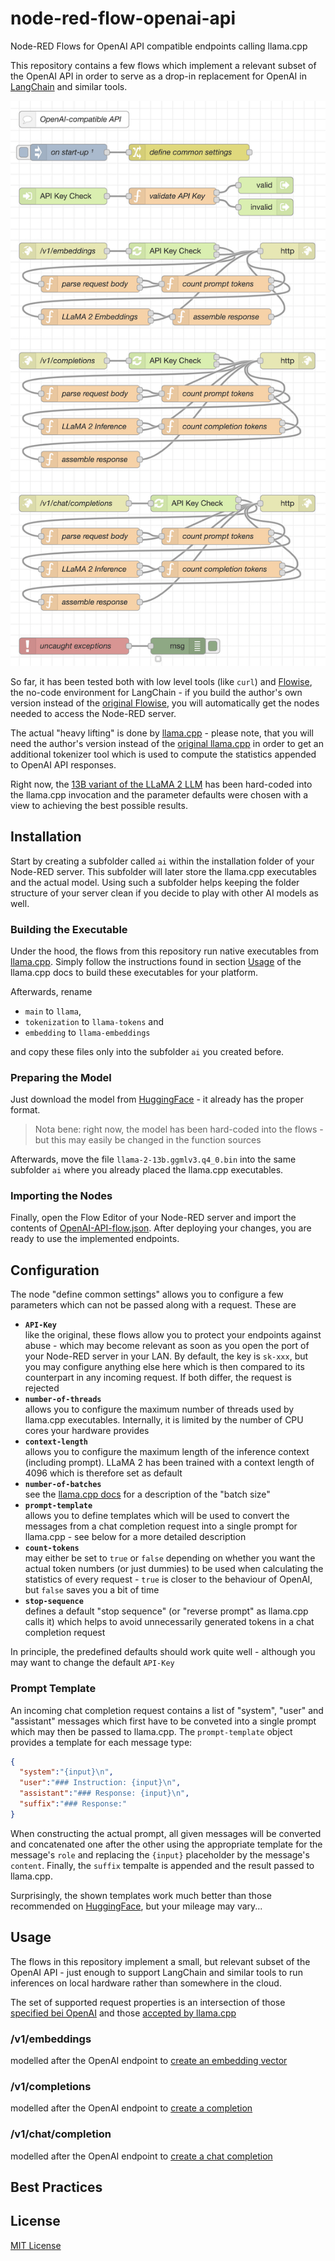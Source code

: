 # node-red-flow-openai-api #

Node-RED Flows for OpenAI API compatible endpoints calling llama.cpp

This repository contains a few flows which implement a relevant subset of the OpenAI API in order to serve as a drop-in replacement for OpenAI in [LangChain](https://github.com/hwchase17/langchainjs) and similar tools.

<img src="./Screenshot.png" width="600" alt="OpenAI API Flow">

So far, it has been tested both with low level tools (like `curl`) and [Flowise](https://github.com/rozek/Flowise), the no-code environment for LangChain - if you build the author's own version instead of the [original Flowise](https://github.com/FlowiseAI/Flowise), you will automatically get the nodes needed to access the Node-RED server.

The actual "heavy lifting" is done by [llama.cpp](https://github.com/rozek/llama.cpp) - please note, that you will need the author's version instead of the [original llama.cpp](https://github.com/ggerganov/llama.cpp) in order to get an additional tokenizer tool which is used to compute the statistics appended to OpenAI API responses.

Right now, the [13B variant of the LLaMA 2 LLM](https://huggingface.co/TheBloke/Llama-2-13B-GGML) has been hard-coded into the llama.cpp invocation and the parameter defaults were chosen with a view to achieving the best possible results.

## Installation ##

Start by creating a subfolder called `ai` within the installation folder of your Node-RED server. This subfolder will later store the llama.cpp executables and the actual model. Using such a subfolder helps keeping the folder structure of your server clean if you decide to play with other AI models as well.

### Building the Executable ###

Under the hood, the flows from this repository run native executables from [llama.cpp](https://github.com/rozek/llama.cpp). Simply follow the instructions found in section [Usage](https://github.com/rozek/llama.cpp#usage) of the llama.cpp docs to build these executables for your platform.

Afterwards, rename 

* `main` to `llama`,
* `tokenization` to `llama-tokens` and
* `embedding` to `llama-embeddings`

and copy these files only into the subfolder `ai` you created before.

### Preparing the Model ###

Just download the model from [HuggingFace](https://huggingface.co/TheBloke/Llama-2-13B-GGML/blob/main/llama-2-13b.ggmlv3.q4_0.bin) - it already has the proper format.

> Nota bene: right now, the model has been hard-coded into the flows - but this may easily be changed in the function sources

Afterwards, move the file `llama-2-13b.ggmlv3.q4_0.bin` into the same subfolder `ai` where you already placed the llama.cpp executables.

### Importing the Nodes ###

Finally, open the Flow Editor of your Node-RED server and import the contents of [OpenAI-API-flow.json](./OpenAI-API-flow.json). After deploying your changes, you are ready to use the implemented endpoints.

## Configuration ##

The node "define common settings" allows you to configure a few parameters which can not be passed along with a request. These are

* **`API-Key`**<br>like the original, these flows allow you to protect your endpoints against abuse - which may become relevant as soon as you open the port of your Node-RED server in your LAN. By default, the key is `sk-xxx`, but you may configure anything else here which is then compared to its counterpart in any incoming request. If both differ, the request is rejected 
* **`number-of-threads`**<br>allows you to configure the maximum number of threads used by llama.cpp executables. Internally, it is limited by the number of CPU cores your hardware provides
* **`context-length`**<br>allows you to configure the maximum length of the inference context (including prompt). LLaMA 2 has been trained with a context length of 4096 which is therefore set as default
* **`number-of-batches`**<br>see the [llama.cpp docs](https://github.com/rozek/llama.cpp/blob/master/examples/main/README.md#batch-size) for a description of the "batch size"
* **`prompt-template`**<br>allows you to define templates which will be used to convert the messages from a chat completion request into a single prompt for llama.cpp - see below for a more detailed description
* **`count-tokens`**<br>may either be set to `true` or `false` depending on whether you want the actual token numbers (or just dummies) to be used when calculating the statistics of every request - `true` is closer to the behaviour of OpenAI, but `false` saves you a bit of time
* **`stop-sequence`**<br>defines a default "stop sequence" (or "reverse prompt" as llama.cpp calls it) which helps to avoid unnecessarily generated tokens in a chat completion request

In principle, the predefined defaults should work quite well - although you may want to change the default `API-Key`

### Prompt Template ###

An incoming chat completion request contains a list of "system", "user" and "assistant" messages which first have to be conveted into a single prompt which may then be passed to llama.cpp. The `prompt-template` object provides a template for each message type:

```json
{
  "system":"{input}\n",
  "user":"### Instruction: {input}\n",
  "assistant":"### Response: {input}\n",
  "suffix":"### Response:"
}
```

When constructing the actual prompt, all given messages will be converted and concatenated one after the other using the appropriate template for the message's `role` and replacing the `{input}` placeholder by the message's `content`. Finally, the `suffix` tempalte is appended and the result passed to llama.cpp.

Surprisingly, the shown templates work much better than those recommended on [HuggingFace](https://huggingface.co/blog/llama2#how-to-prompt-llama-2), but your mileage may vary...

## Usage ##

The flows in this repository implement a small, but relevant subset of the OpenAI API - just enough to support LangChain and similar tools to run inferences on local hardware rather than somewhere in the cloud.

The set of supported request properties is an intersection of those [specified bei OpenAI](https://platform.openai.com/docs/api-reference) and those [accepted by llama.cpp](https://github.com/rozek/llama.cpp/blob/master/examples/main/README.md)

### /v1/embeddings ###

modelled after the OpenAI endpoint to [create an embedding vector](https://platform.openai.com/docs/api-reference/embeddings)

### /v1/completions ###

modelled after the OpenAI endpoint to [create a completion](https://platform.openai.com/docs/api-reference/completions)

### /v1/chat/completion ###

modelled after the OpenAI endpoint to [create a chat completion](https://platform.openai.com/docs/api-reference/chat)

## Best Practices ##

## License ##

[MIT License](LICENSE.md)
